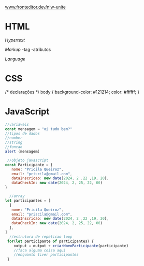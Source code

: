 www.fronteditor.dev/nlw-unite

# HTML

*Hypertext*

*Markup*
-tag
-atributos

*Language*


# CSS
/* declarações */
body {
  background-color: #121214;
  color: #ffffff;
}

# JavaScript
```js
//variaveis 
const mensagem = "oi tudo bem?"
//tipos de dados
//number
//string
//funcao
alert (mensagem)

 //objeto javascript
const Participante = {
   nome: "Pricila Queiroz",
   email: "priscila@gmail.com",
   dataInscricao: new date(2024, 2 ,22 ,19, 20), 
   dataCheckIn: new date(2024, 2, 25, 22, 00)
}

  //array
let participantes = [ 
  {
   nome: "Pricila Queiroz",
   email: "priscila@gmail.com",
   dataInscricao: new date(2024, 2 ,22 ,19, 20), 
   dataCheckIn: new date(2024, 2, 25, 22, 00)
  }, 
]
  //estrutura de repeticao loop
 for(let participante of participantes) {
    output = output + criarNovoParticipante(participante)
    //faca alguma coisa aqui 
    //enquanto tiver participantes
 }